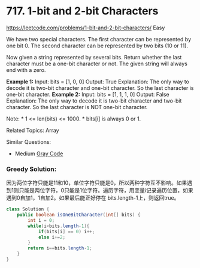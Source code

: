 # 717. 1-bit and 2-bit Characters
<https://leetcode.com/problems/1-bit-and-2-bit-characters/>
Easy

We have two special characters. The first character can be represented by one bit 0. The second character can be represented by two bits (10 or 11).

Now given a string represented by several bits. Return whether the last character must be a one-bit character or not. The given string will always end with a zero.

**Example 1:**
    Input: 
    bits = [1, 0, 0]
    Output: True
    Explanation: 
    The only way to decode it is two-bit character and one-bit character. So the last character is one-bit character.
**Example 2:**
    Input: 
    bits = [1, 1, 1, 0]
    Output: False
    Explanation: 
    The only way to decode it is two-bit character and two-bit character. So the last character is NOT one-bit character.


Note:
    * 1 <= len(bits) <= 1000.
    * bits[i] is always 0 or 1.

Related Topics: Array

Similar Questions: 
* Medium [Gray Code](https://leetcode.com/problems/gray-code/)

### Greedy Solution:
因为两位字符只能是11和10，单位字符只能是0，所以两种字符互不影响。如果遇到1则只能是两位字符，0只能是1位字符。遍历字符，用变量i记录遍历位置，如果遇到0自加1，1自加2。如果最后能正好停在 bits.length-1上，则返回true。
```java
class Solution {
    public boolean isOneBitCharacter(int[] bits) {
        int i = 0;
        while(i<bits.length-1){
            if(bits[i] == 0) i++;
            else i+=2;
        }
        return i==bits.length-1;
    }
}
```